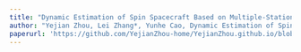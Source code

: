```yaml
---
title: "Dynamic Estimation of Spin Spacecraft Based on Multiple-Station ISAR Images"
author: "Yejian Zhou, Lei Zhang*, Yunhe Cao, Dynamic Estimation of Spin Spacecraft Based on Multiple-Station ISAR Images, IEEE Transactions on Geoscience and Remote Sensing, vol. 58, no. 4, pp. 2977-2989, 2020."
paperurl: 'https://github.com/YejianZhou-home/YejianZhou.github.io/blob/master/files/Dynamic_Estimation_of_Spin_Spacecraft_Based_on_Multiple-Station_ISAR_Images.pdf'
---
```

